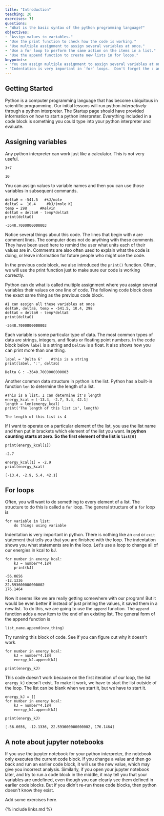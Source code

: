 ```yaml
---
title: "Introduction"
teaching: 20
exercises: ??
questions:
- "What is the basic syntax of the python programming language?"
objectives:
- "Assign values to variables."
- "Use the print function to check how the code is working."
- "Use multiple assignment to assign several variables at once."
- "Use a for loop to perform the same action on the items in a list."
- "Use the append function to create new lists in for loops."
keypoints:
- "You can assign multiple assignment to assign several variables at once."
- "Indentation is very important in `for` loops.  Don't forget the : and to indent the items in the loop."
---
```

## Getting Started
Python is a computer programming language that has become ubiquitous in scientific programming.  Our initial lessons will run python *interactively* through a python interpreter.  The Startup page should have provided information
on how to start a python interpreter.  Everything included in a code block is something you could type into your python interpreter and evaluate.

## Assigning variables

Any python interpreter can work just like a calculator.  This is not very useful.

```
3+7
```
```
10
```
You can assign values to variable names and then you can use those variables in subsequent commands.  
```
deltaH = -541.5   #kJ/mole
deltaS =  10.4     #kJ/(mole K)
temp = 298      #Kelvin
deltaG = deltaH - temp*deltaS
print(deltaG)
```
```
-3640.7000000000003
```
Notice several things about this code.  The lines that begin with `#` are comment lines.  The computer does not do anything with these comments.  They have been used here to remind the user what units each of their values are in. Comments are also often used to explain what the code is doing, or leave information for future people who might use the code.

In the previous code block, we also introduced the `print()` function.  Often, we will use the print function just to make sure our code is working correctly.

Python can do what is called multiple assignment where you assign several variables their values on one line of code.  The following code block does the exact same thing as the previous code block.
```
#I can assign all these variables at once
deltaH, deltaS, temp = -541.5, 10.4, 298
deltaG = deltaH - temp*deltaS
print(deltaG)
```
```
-3640.7000000000003
```
Each variable is some particular type of data.  The most common types of data are strings, integers, and floats or floating point numbers.  In the code block below `label` is a string and `DeltaG` is a float.  It also shows how you can print more than one thing.
```
label = 'Delta G'    #this is a string
print(label, ':', deltaG)
```
```
Delta G : -3640.7000000000003
```
Another common data structure in python is the list.  Python has a built-in function `len` to determine the length of a list.
```
#This is a list; I can determine it's length
energy_kcal = [-13.4, -2.7, 5.4, 42.1]
length = len(energy_kcal)
print('The length of this list is', length)
```
```
The length of this list is 4
```
If I want to operate on a particular element of the list, you use the list name and then put in brackets which element of the list you want.  **In python counting starts at zero.  So the first element of the list is `list[0]`**
```
print(energy_kcal[1])
```
```
-2.7
```
```
energy_kcal[1] = -2.9
print(energy_kcal)
```
```
[-13.4, -2.9, 5.4, 42.1]
```
## For loops
Often, you will want to do something to every element of a list.  The structure
to do this is called a `for` loop.  The general structure of a `for` loop is
```
for variable in list:
    do things using variable
```
Indentation is very important in python.  There is nothing like an `end` or `exit` statement that tells you that you are finished with the loop.  The indentation shows you what statements are in the loop.  Let's use a loop to change all of our energies in kcal to kJ.
```
for number in energy_kcal:
    kJ = number*4.184
    print(kJ)
```
```
-56.0656
-12.1336
22.593600000000002
176.1464
```
Now it seems like we are really getting somewhere with our program!  But it would be even better if instead of just printing the values, it saved them in a new list.  To do this, we are going to use the `append` function.  The `append` function adds a new item to the end of an existing list.  The general form of the append function is
```
list_name.append(new_thing)
```

Try running this block of code.  See if you can figure out why it doesn't work.
```
for number in energy_kcal:
    kJ = number*4.184
    energy_kJ.append(kJ)

print(energy_kJ)
```

This code doesn't work because on the first iteration of our loop, the list `energy_kJ` doesn't exist.  To make it work, we have to start the list outside of the loop.  The list can be blank when we start it, but we have to start it.

```
energy_kJ = []
for number in energy_kcal:
    kJ = number*4.184
    energy_kJ.append(kJ)

print(energy_kJ)
```
```
[-56.0656, -12.1336, 22.593600000000002, 176.1464]
```
## A note about jupyter notebooks
If you use the jupyter notebook for your python interpreter, the notebook only executes the current code block.  If you change a value and then go back and run an earlier code block, it will use the new value, which may give you incorrect analysis.  Similarly, if you open your jupyter notebook later, and try to run a code block in the middle, it may tell you that your variables are undefined, even though you can clearly see them defined in earlier code blocks.  But if you didn't re-run those code blocks, then python doesn't know they exist.  

Add some exercises here.  



{% include links.md %}
